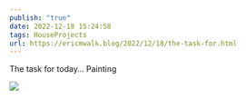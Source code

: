 ```yaml
---
publish: "true"
date: 2022-12-18 15:24:58
tags: HouseProjects
url: https://ericmwalk.blog/2022/12/18/the-task-for.html
---
```


The task for today… Painting


![](https://ericmwalk.blog/uploads/2022/98b4a3e0a1.jpg)